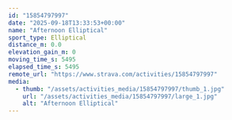 ```yaml
---
id: "15854797997"
date: "2025-09-18T13:33:53+00:00"
name: "Afternoon Elliptical"
sport_type: Elliptical
distance_m: 0.0
elevation_gain_m: 0
moving_time_s: 5495
elapsed_time_s: 5495
remote_url: "https://www.strava.com/activities/15854797997"
media:
  - thumb: "/assets/activities_media/15854797997/thumb_1.jpg"
    url: "/assets/activities_media/15854797997/large_1.jpg"
    alt: "Afternoon Elliptical"
---
```

